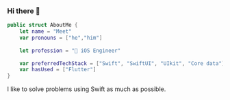 ### Hi there 👋

<!--
**Meet4877/Meet4877** is a ✨ _special_ ✨ repository because its `README.md` (this file) appears on your GitHub profile.

Here are some ideas to get you started:

- 🔭 I’m currently working on ...
- 🌱 I’m currently learning ...
- 👯 I’m looking to collaborate on ...
- 🤔 I’m looking for help with ...
- 💬 Ask me about ...
- 📫 How to reach me: ...
- 😄 Pronouns: ...
- ⚡ Fun fact: ...
-->
```swift
public struct AboutMe {
    let name = "Meet"
    var pronouns = ["he","him"]
    
    let profession = " iOS Engineer"
    
    var preferredTechStack = ["Swift", "SwiftUI", "UIkit", "Core data"]
    var hasUsed = ["Flutter"]
}
```

I like to solve problems using Swift as much as possible.
